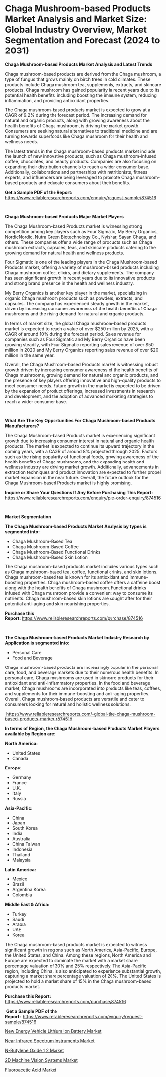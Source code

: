 <p><h1>Chaga Mushroom-based Products Market Analysis and Market Size: Global Industry Overview, Market Segmentation and Forecast (2024 to 2031)</h1></p><p><strong>Chaga Mushroom-based Products Market Analysis and Latest Trends</strong></p>
<p><p>Chaga mushroom-based products are derived from the Chaga mushroom, a type of fungus that grows mainly on birch trees in cold climates. These products include Chaga mushroom tea, supplements, extracts, and skincare products. Chaga mushroom has gained popularity in recent years due to its potential health benefits, including boosting the immune system, reducing inflammation, and providing antioxidant properties.</p><p>The Chaga mushroom-based products market is expected to grow at a CAGR of 9.2% during the forecast period. The increasing demand for natural and organic products, along with growing awareness about the health benefits of Chaga mushroom, is driving the market growth. Consumers are seeking natural alternatives to traditional medicine and are turning towards superfoods like Chaga mushroom for their health and wellness needs.</p><p>The latest trends in the Chaga mushroom-based products market include the launch of new innovative products, such as Chaga mushroom-infused coffee, chocolates, and beauty products. Companies are also focusing on expanding their distribution channels to reach a wider consumer base. Additionally, collaborations and partnerships with nutritionists, fitness experts, and influencers are being leveraged to promote Chaga mushroom-based products and educate consumers about their benefits.</p></p>
<p><strong>Get a Sample PDF of the Report:&nbsp;</strong> <a href="https://www.reliableresearchreports.com/enquiry/request-sample/874516">https://www.reliableresearchreports.com/enquiry/request-sample/874516</a></p>
<p>&nbsp;</p>
<p><strong>Chaga Mushroom-based Products Major Market Players</strong></p>
<p><p>The Chaga Mushroom-based Products market is witnessing strong competition among key players such as Four Sigmatic, My Berry Organics, NordicNordic, Nutra Green Biotechnology Co., Nyishar, Sayan Chaga, and others. These companies offer a wide range of products such as Chaga mushroom extracts, capsules, teas, and skincare products catering to the growing demand for natural health and wellness products.</p><p>Four Sigmatic is one of the leading players in the Chaga Mushroom-based Products market, offering a variety of mushroom-based products including Chaga mushroom coffee, elixirs, and dietary supplements. The company has seen significant growth in recent years due to its innovative products and strong brand presence in the health and wellness industry.</p><p>My Berry Organics is another key player in the market, specializing in organic Chaga mushroom products such as powders, extracts, and capsules. The company has experienced steady growth in the market, driven by increasing consumer awareness of the health benefits of Chaga mushrooms and the rising demand for natural and organic products.</p><p>In terms of market size, the global Chaga mushroom-based products market is expected to reach a value of over $250 million by 2025, with a CAGR of around 10% during the forecast period. Sales revenue for companies such as Four Sigmatic and My Berry Organics have been growing steadily, with Four Sigmatic reporting sales revenue of over $50 million in 2020 and My Berry Organics reporting sales revenue of over $20 million in the same year.</p><p>Overall, the Chaga Mushroom-based Products market is witnessing robust growth driven by increasing consumer awareness of the health benefits of Chaga mushrooms, growing demand for natural and organic products, and the presence of key players offering innovative and high-quality products to meet consumer needs. Future growth in the market is expected to be driven by the expansion of product offerings, increased investments in research and development, and the adoption of advanced marketing strategies to reach a wider consumer base.</p></p>
<p>&nbsp;</p>
<p><strong>What Are The Key Opportunities For Chaga Mushroom-based Products Manufacturers?</strong></p>
<p><p>The Chaga Mushroom-based Products market is experiencing significant growth due to increasing consumer interest in natural and organic health products. The market is expected to continue its upward trajectory in the coming years, with a CAGR of around 8% projected through 2025. Factors such as the rising popularity of functional foods, growing awareness of the health benefits of Chaga mushrooms, and the expanding health and wellness industry are driving market growth. Additionally, advancements in extraction techniques and product innovation are expected to further propel market expansion in the near future. Overall, the future outlook for the Chaga Mushroom-based Products market is highly promising.</p></p>
<p><strong>Inquire or Share Your Questions If Any Before Purchasing This Report:</strong> <a href="https://www.reliableresearchreports.com/enquiry/pre-order-enquiry/874516">https://www.reliableresearchreports.com/enquiry/pre-order-enquiry/874516</a></p>
<p>&nbsp;</p>
<p><strong>Market Segmentation</strong></p>
<p><strong>The Chaga Mushroom-based Products Market Analysis by types is segmented into:</strong></p>
<p><ul><li>Chaga Mushroom-Based Tea</li><li>Chaga Mushroom-Based Coffee</li><li>Chaga Mushroom-Based Functional Drinks</li><li>Chaga Mushroom-Based Skin Lotion</li></ul></p>
<p><p>The Chaga mushroom-based products market includes various types such as Chaga mushroom-based tea, coffee, functional drinks, and skin lotions. Chaga mushroom-based tea is known for its antioxidant and immune-boosting properties. Chaga mushroom-based coffee offers a caffeine boost along with the health benefits of Chaga mushroom. Functional drinks infused with Chaga mushroom provide a convenient way to consume its nutrients. Chaga mushroom-based skin lotions are sought after for their potential anti-aging and skin nourishing properties.</p></p>
<p><strong>Purchase this Report:&nbsp;</strong><a href="https://www.reliableresearchreports.com/purchase/874516">https://www.reliableresearchreports.com/purchase/874516</a></p>
<p>&nbsp;</p>
<p><strong>The Chaga Mushroom-based Products Market Industry Research by Application is segmented into:</strong></p>
<p><ul><li>Personal Care</li><li>Food and Beverage</li></ul></p>
<p><p>Chaga mushroom-based products are increasingly popular in the personal care, food, and beverage markets due to their numerous health benefits. In personal care, Chaga mushrooms are used in skincare products for their antioxidant and anti-inflammatory properties. In the food and beverage market, Chaga mushrooms are incorporated into products like teas, coffees, and supplements for their immune-boosting and anti-aging properties. Overall, Chaga mushroom-based products are versatile and cater to consumers looking for natural and holistic wellness solutions.</p></p>
<p><a href="https://www.reliableresearchreports.com/-global-the-chaga-mushroom-based-products-market-r874516">&nbsp;https://www.reliableresearchreports.com/-global-the-chaga-mushroom-based-products-market-r874516</a></p>
<p><strong>In terms of Region, the Chaga Mushroom-based Products Market Players available by Region are:</strong></p>
<p>
    <p> <strong> North America: </strong>
        <ul>
            <li>United States</li>
            <li>Canada</li>
        </ul>
        </p> 
    <p> <strong> Europe: </strong>
        <ul>
            <li>Germany</li>
            <li>France</li>
            <li>U.K.</li>
            <li>Italy</li>
            <li>Russia</li>
        </ul>
        </p> 
    <p> <strong> Asia-Pacific: </strong>
        <ul>
            <li>China</li>
            <li>Japan</li>
            <li>South Korea</li>
            <li>India</li>
            <li>Australia</li>
            <li>China Taiwan</li>
            <li>Indonesia</li>
            <li>Thailand</li>
            <li>Malaysia</li>
        </ul>
        </p> 
    <p> <strong> Latin America: </strong>
        <ul>
            <li>Mexico</li>
            <li>Brazil</li>
            <li>Argentina Korea</li>
            <li>Colombia</li>
        </ul>
        </p> 
    <p> <strong> Middle East & Africa: </strong>
        <ul>
            <li>Turkey</li>
            <li>Saudi</li>
            <li>Arabia</li>
            <li>UAE</li>
            <li>Korea</li>
        </ul>
    </p>
    </p>
<p><p>The Chaga mushroom-based products market is expected to witness significant growth in regions such as North America, Asia-Pacific, Europe, the United States, and China. Among these regions, North America and Europe are expected to dominate the market with a market share percentage valuation of 30% and 25% respectively. The Asia-Pacific region, including China, is also anticipated to experience substantial growth, capturing a market share percentage valuation of 20%. The United States is projected to hold a market share of 15% in the Chaga mushroom-based products market.</p></p>
<p><strong>Purchase this Report: </strong><a href="https://www.reliableresearchreports.com/purchase/874516">https://www.reliableresearchreports.com/purchase/874516</a></p>
<p>&nbsp;<strong>Get a Sample PDF of the Report:&nbsp;&nbsp;</strong><a href="https://www.reliableresearchreports.com/enquiry/request-sample/874516">https://www.reliableresearchreports.com/enquiry/request-sample/874516</a></p>
<p><strong></strong></p>
<p><p><a href="https://github.com/qndifksd5/Market-Research-Report-List-1/blob/main/new-energy-vehicle-lithium-ion-battery-market.md">New Energy Vehicle Lithium Ion Battery Market</a></p><p><a href="https://github.com/dylanObrien626/Market-Research-Report-List-1/blob/main/near-infrared-spectrum-instruments-market.md">Near Infrared Spectrum Instruments Market</a></p><p><a href="https://medium.com/@elzaziemann1943/insights-into-the-n-butylene-oxide-1-2-market-market-players-market-size-geographical-regions-dcdba1db92b6">N-Butylene Oxide 1,2 Market</a></p><p><a href="https://issuu.com/reportprime-2/docs/2d-machine-vision-systems-market-size-2030.pptx">2D Machine Vision Systems Market</a></p><p><a href="https://medium.com/@vallieemard78/evaluating-global-fluoroacetic-acid-market-trends-and-growth-opportunities-by-region-type-95-1f5a16ccfe14">Fluoroacetic Acid Market</a></p></p>